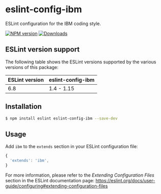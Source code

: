 # eslint-config-ibm
ESLint configuration for the IBM coding style.

[![NPM version](https://img.shields.io/npm/v/eslint-config-ibm.svg)](https://www.npmjs.com/package/eslint-config-ibm)
[![Downloads](https://img.shields.io/npm/dm/eslint-config-ibm.svg)](https://www.npmjs.com/package/eslint-config-ibm)

## ESLint version support

The following table shows the ESLint versions supported by the various versions of this package:

| ESLint version | eslint-config-ibm |
| -------------- | ----------------- |
| 6.8            | 1.4 - 1.15        |

## Installation

```bash
$ npm install eslint eslint-config-ibm --save-dev
```

## Usage

Add `ibm` to the `extends` section in your ESLint configuration file:

```javascript
{
  'extends': 'ibm',
}
```

For more information, please refer to the _Extending Configuration Files_ section in the ESLint documentation page: https://eslint.org/docs/user-guide/configuring#extending-configuration-files
